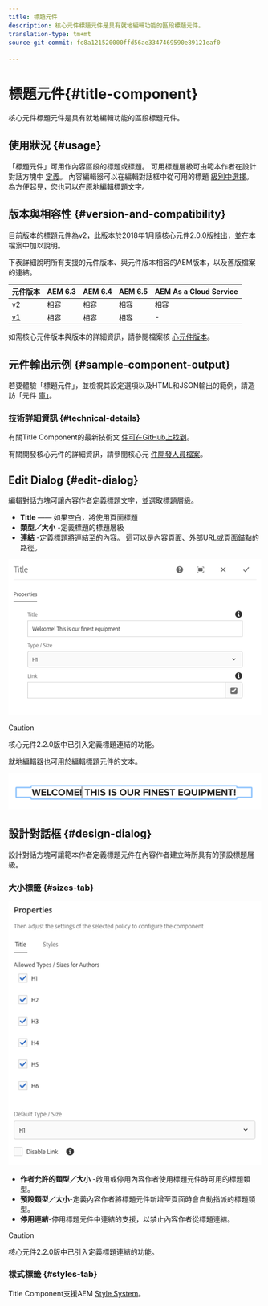 ```yaml
---
title: 標題元件
description: 核心元件標題元件是具有就地編輯功能的區段標題元件。
translation-type: tm+mt
source-git-commit: fe8a121520000ffd56ae3347469590e89121eaf0

---
```



# 標題元件{#title-component}

核心元件標題元件是具有就地編輯功能的區段標題元件。

## 使用狀況 {#usage}

「標題元件」可用作內容區段的標題或標題。 可用標題層級可由範本作者在設計對話方塊中 [定義](#design-dialog)。 內容編輯器可以在編輯對話框中從可用的標題 [級別中選擇](#edit-dialog)。 為方便起見，您也可以在原地編輯標題文字。

## 版本與相容性 {#version-and-compatibility}

目前版本的標題元件為v2，此版本於2018年1月隨核心元件2.0.0版推出，並在本檔案中加以說明。

下表詳細說明所有支援的元件版本、與元件版本相容的AEM版本，以及舊版檔案的連結。

| 元件版本 | AEM 6.3 | AEM 6.4 | AEM 6.5 | AEM As a Cloud Service |
|---|---|---|---|---|
| v2 | 相容 | 相容 | 相容 | 相容 |
| [v1](v1/title-v1.md) | 相容 | 相容 | 相容 | - |

如需核心元件版本與版本的詳細資訊，請參閱檔案核 [心元件版本](/help/versions.md)。

## 元件輸出示例 {#sample-component-output}

若要體驗「標題元件」，並檢視其設定選項以及HTML和JSON輸出的範例，請造訪「元件 [庫」](https://adobe.com/go/aem_cmp_library_title)。

### 技術詳細資訊 {#technical-details}

有關Title Component的最新技術文 [件可在GitHub上找到](https://adobe.com/go/aem_cmp_tech_title_v2)。

有關開發核心元件的詳細資訊，請參閱核心元 [件開發人員檔案](/help/developing/overview.md)。

## Edit Dialog {#edit-dialog}

編輯對話方塊可讓內容作者定義標題文字，並選取標題層級。

* **Title** —— 如果空白，將使用頁面標題
* **類型／大小** -定義標題的標題層級
* **連結** -定義標題將連結至的內容。 這可以是內容頁面、外部URL或頁面錨點的路徑。

![](/help/assets/screenshot_2018-10-19at110055.png)

>[!CAUTION]
>
>核心元件2.2.0版中已引入定義標題連結的功能。

就地編輯器也可用於編輯標題元件的文本。

![](/help/assets/chlimage_1-37.png)

## 設計對話框 {#design-dialog}

設計對話方塊可讓範本作者定義標題元件在內容作者建立時所具有的預設標題層級。

### 大小標籤 {#sizes-tab}

![](/help/assets/screenshot_2018-10-19at110120.png)

* **作者允許的類型／大小** -啟用或停用內容作者使用標題元件時可用的標題類型。
* **預設類型／大小**-定義內容作者將標題元件新增至頁面時會自動指派的標題類型。
* **停用連結**-停用標題元件中連結的支援，以禁止內容作者從標題連結。

>[!CAUTION]
>
>核心元件2.2.0版中已引入定義標題連結的功能。

### 樣式標籤 {#styles-tab}

Title Component支援AEM [Style System](/help/get-started/authoring.md#component-styling)。
